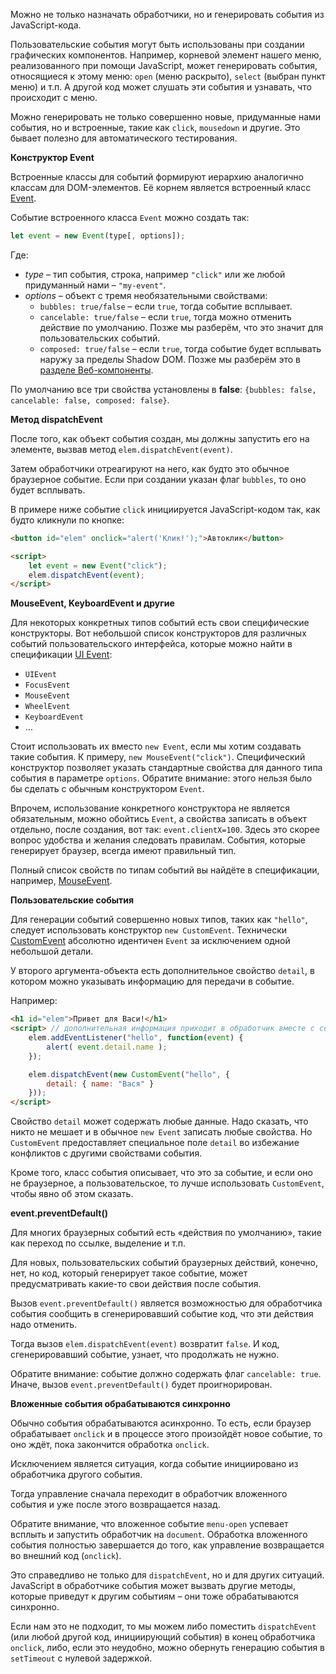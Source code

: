 Можно не только назначать обработчики, но и генерировать события из JavaScript-кода.

Пользовательские события могут быть использованы при создании графических компонентов. Например, корневой элемент нашего меню, реализованного при помощи JavaScript, может генерировать события, относящиеся к этому меню: `open` (меню раскрыто), `select` (выбран пункт меню) и т.п. А другой код может слушать эти события и узнавать, что происходит с меню.

Можно генерировать не только совершенно новые, придуманные нами события, но и встроенные, такие как `click`, `mousedown` и другие. Это бывает полезно для автоматического тестирования.

**Конструктор Event**

Встроенные классы для событий формируют иерархию аналогично классам для DOM-элементов. Её корнем является встроенный класс [Event](http://www.w3.org/TR/dom/#event).

Событие встроенного класса `Event` можно создать так:
```js
let event = new Event(type[, options]);
```

Где:

-   _type_ – тип события, строка, например `"click"` или же любой придуманный нами – `"my-event"`.
-   _options_ – объект с тремя необязательными свойствами:
    -   `bubbles: true/false` – если `true`, тогда событие всплывает.
    -   `cancelable: true/false` – если `true`, тогда можно отменить действие по умолчанию. Позже мы разберём, что это значит для пользовательских событий.
    -   `composed: true/false` – если `true`, тогда событие будет всплывать наружу за пределы Shadow DOM. Позже мы разберём это в [разделе Веб-компоненты](https://learn.javascript.ru/shadow-dom-events#generatsiya-sobytiy).

По умолчанию все три свойства установлены в **false**: `{bubbles: false, cancelable: false, composed: false}`.

**Метод dispatchEvent**

После того, как объект события создан, мы должны запустить его на элементе, вызвав метод `elem.dispatchEvent(event)`.

Затем обработчики отреагируют на него, как будто это обычное браузерное событие. Если при создании указан флаг `bubbles`, то оно будет всплывать.

В примере ниже событие `click` инициируется JavaScript-кодом так, как будто кликнули по кнопке:
```html
<button id="elem" onclick="alert('Клик!');">Автоклик</button> 

<script> 
	let event = new Event("click");
	elem.dispatchEvent(event);
</script>
```

**MouseEvent, KeyboardEvent и другие**

Для некоторых конкретных типов событий есть свои специфические конструкторы. Вот небольшой список конструкторов для различных событий пользовательского интерфейса, которые можно найти в спецификации [UI Event](https://www.w3.org/TR/uievents):

-   `UIEvent`
-   `FocusEvent`
-   `MouseEvent`
-   `WheelEvent`
-   `KeyboardEvent`
-   …

Стоит использовать их вместо `new Event`, если мы хотим создавать такие события. К примеру, `new MouseEvent("click")`.
Специфический конструктор позволяет указать стандартные свойства для данного типа события в параметре `options`. Обратите внимание: этого нельзя было бы сделать с обычным конструктором `Event`.

Впрочем, использование конкретного конструктора не является обязательным, можно обойтись `Event`, а свойства записать в объект отдельно, после создания, вот так: `event.clientX=100`. Здесь это скорее вопрос удобства и желания следовать правилам. События, которые генерирует браузер, всегда имеют правильный тип.

Полный список свойств по типам событий вы найдёте в спецификации, например, [MouseEvent](https://www.w3.org/TR/uievents/#mouseevent).

**Пользовательские события**

Для генерации событий совершенно новых типов, таких как `"hello"`, следует использовать конструктор `new CustomEvent`. Технически [CustomEvent](https://dom.spec.whatwg.org/#customevent) абсолютно идентичен `Event` за исключением одной небольшой детали.

У второго аргумента-объекта есть дополнительное свойство `detail`, в котором можно указывать информацию для передачи в событие.

Например:
```html
<h1 id="elem">Привет для Васи!</h1>
<script> // дополнительная информация приходит в обработчик вместе с событием
	elem.addEventListener("hello", function(event) {
		alert( event.detail.name ); 
	}); 

	elem.dispatchEvent(new CustomEvent("hello", {
		detail: { name: "Вася" }
	})); 
</script>
```

Свойство `detail` может содержать любые данные. Надо сказать, что никто не мешает и в обычное `new Event` записать любые свойства. Но `CustomEvent` предоставляет специальное поле `detail` во избежание конфликтов с другими свойствами события.

Кроме того, класс события описывает, что это за событие, и если оно не браузерное, а пользовательское, то лучше использовать `CustomEvent`, чтобы явно об этом сказать.

**event.preventDefault()**

Для многих браузерных событий есть «действия по умолчанию», такие как переход по ссылке, выделение и т.п.

Для новых, пользовательских событий браузерных действий, конечно, нет, но код, который генерирует такое событие, может предусматривать какие-то свои действия после события.

Вызов `event.preventDefault()` является возможностью для обработчика события сообщить в сгенерировавший событие код, что эти действия надо отменить.

Тогда вызов `elem.dispatchEvent(event)` возвратит `false`. И код, сгенерировавший событие, узнает, что продолжать не нужно. 

Обратите внимание: событие должно содержать флаг `cancelable: true`. Иначе, вызов `event.preventDefault()` будет проигнорирован.

**Вложенные события обрабатываются синхронно**

Обычно события обрабатываются асинхронно. То есть, если браузер обрабатывает `onclick` и в процессе этого произойдёт новое событие, то оно ждёт, пока закончится обработка `onclick`.

Исключением является ситуация, когда событие инициировано из обработчика другого события.

Тогда управление сначала переходит в обработчик вложенного события и уже после этого возвращается назад.

Обратите внимание, что вложенное событие `menu-open` успевает всплыть и запустить обработчик на `document`. Обработка вложенного события полностью завершается до того, как управление возвращается во внешний код (`onclick`).

Это справедливо не только для `dispatchEvent`, но и для других ситуаций. JavaScript в обработчике события может вызвать другие методы, которые приведут к другим событиям – они тоже обрабатываются синхронно.

Если нам это не подходит, то мы можем либо поместить `dispatchEvent` (или любой другой код, инициирующий события) в конец обработчика `onclick`, либо, если это неудобно, можно обернуть генерацию события в `setTimeout` с нулевой задержкой.